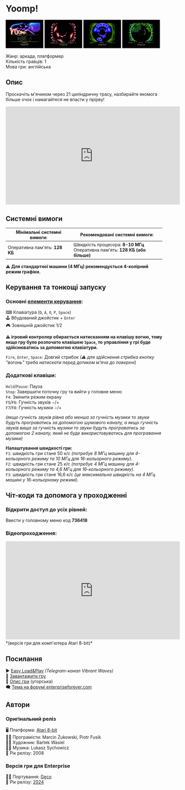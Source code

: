 # Yoomp!

<img src="screenshots/scrn_yoomp_01.png" width="24%"> 
<img src="screenshots/scrn_yoomp_02.png" width="24%"> 
<img src="screenshots/scrn_yoomp_03.png" width="24%"> 
<img src="screenshots/scrn_yoomp_04.png" width="24%">

Жанр: аркада, платформер  
Кількість гравців: 1  
Мова гри: англійська  


## Опис

Проскачіть м'ячиком через 21 циліндричну трасу, назбирайте якомога більше очок і намагайтеся не впасти у прірву!  

<iframe width="560" height="315" src="https://www.youtube.com/embed/BXybXA11L40" title="YouTube video player" frameborder="0" allowfullscreen></iframe>

## Системні вимоги

|Мінімальні системні вимоги:|Рекомендовані системні вимоги:|
|---------------------------|------------------------------|
|Оперативна пам'ять: **128 КБ**|Швидкість процесора: **8-10 МГц**<br>Оперативна пам'ять: **128 КБ (або більше)**| 

**⚠ Для стандартної машини (4 МГц) рекомендується 4-колірний режим графіки.**

## Керування та тонкощі запуску
### Основні [елементи керування](../controllers.md):
⌨ Клавіатура (`Q`, `A`, `O`, `P`, `Space`)  
🕹 Вбудований джойстик + `Enter`  
🎮 Зовнішній джойстик 1/2

**⚠ ігровий контролер обирається натисканням на клавішу вогню, тому якщо гру було розпочато клавішею `Space`, то управління у грі буде здійснюватись за допомогою клавіатури.**

`Fire`, `Enter`, `Space`: Довгий стрибок *(⚠ для здійснення стрибка кнопку "вогонь" треба натискати перед дотиком м'яча до поверхні)*

### Додаткові клавіши:
`Hold`/`Pause`:	Пауза  
`Stop`:	Завершити поточну гру та вийти у головне меню  
`F4`:	Змінити режим екрану  
`F5`/`F6`:	Гучність звуків −/+  
`F7`/`F8`:	Гучність музики −/+  

*(якщо гучність звуків рівна або менша за гучність музики то звуки будуть програватись за допомогою шумового каналу, а якщо гучність звуків вища за гучність музики то звуки будуть програватись за допомогою 2 каналу, який не буде використовуватись для програвання музики)*

**Налаштування швидкості гри:**  
`F1`: швидкість гри стане 50 к/с *(потребує 8 МГц машину для 4-кольорного режиму та 10 МГц для 16-кольорного режиму)*.  
`F2`: швидкість гри стане 25 к/с *(потребує 4 МГц машину для 4-кольорного режиму та 4,6 МГц для 16-кольорного режиму)*.  
`F3`: швидкість гри стане 16,6 к/с *(це максимальна швидкість на 4 МГц машині у 16-кольорному режимі)*.

## Чіт-коди та допомога у проходженні

### Відкрити доступ до усіх рівней:
Ввести у головному меню код **736418**

### Відеопроходження:
<iframe width="560" height="315" src="https://www.youtube.com/embed/fB4Yrk6v96c" title="YouTube video player" frameborder="0" allowfullscreen></iframe>
*(версія гри для комп'ютера Atari 8-bit)*

## Посилання

▶ [Easy Load&Play](https://t.me/EP128k_Load_n_Play/673) *(Telegram-канал Vibrant Waves)*  
💾 [Завантажити гру](http://www.ep128.hu/Ep_Games/Prg/Yoomp.rar)  
📃 [Опис гри](http://www.ep128.hu/Ep_Games/Leiras/Yoomp.htm) (угорська)  
🗨 [Тема на форумі enterpriseforever.com](https://enterpriseforever.com/konvertalas/yoomp/)  

## Автори
### Оригінальний реліз
🖥 Платформа: [Atari 8-bit](https://www.atarimania.com/game-atari-400-800-xl-xe-yoomp_20790.html)  
👨‍💻 Програмісти: Marcin Żukowski, Piotr Fusik  
👨‍💻 Художник: Bartek Wasiel  
👨‍💻 Музика: Lukasz Sychowicz  
📅 Рік релізу: 2008

### Версія гри для Enterprise
👨‍💻 Портування: [Geco](../../community/geco.md)  
📅 Рік релізу: [2024](../release_years/2024.md)